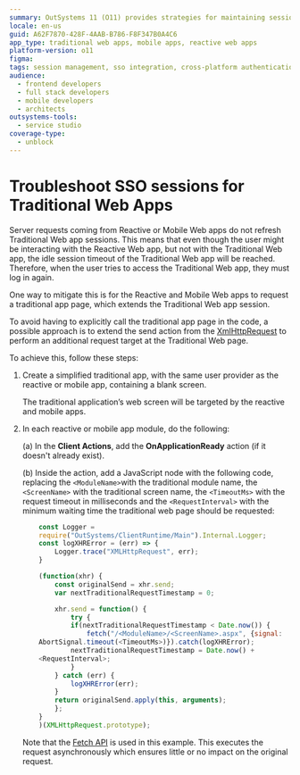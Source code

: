 ```yaml
---
summary: OutSystems 11 (O11) provides strategies for maintaining session continuity in Traditional Web Apps when interacting with Reactive or Mobile Web apps.
locale: en-us
guid: A62F7870-428F-4AAB-B786-F8F347B0A4C6
app_type: traditional web apps, mobile apps, reactive web apps
platform-version: o11
figma:
tags: session management, sso integration, cross-platform authentication, application security
audience:
  - frontend developers
  - full stack developers
  - mobile developers
  - architects
outsystems-tools:
  - service studio
coverage-type:
  - unblock
---
```


# Troubleshoot SSO sessions for Traditional Web Apps

Server requests coming from Reactive or Mobile Web apps do not refresh Traditional Web app sessions. This means that even though the user might be interacting with the Reactive Web app, but not with the Traditional Web app, the idle session timeout of the Traditional Web app will be reached. Therefore, when the user tries to access the Traditional Web app, they must log in again.

One way to mitigate this is for the Reactive and Mobile Web apps to request a traditional app page, which extends the Traditional Web app session.

To avoid having to explicitly call the traditional app page in the code, a possible approach is to extend the send action from the [XmlHttpRequest](https://developer.mozilla.org/en-US/docs/Web/API/XMLHttpRequest) to perform an additional request target at the Traditional Web page.

To achieve this, follow these steps:

1. Create a simplified traditional app, with the same user provider as the reactive or mobile app, containing a blank screen.

    The traditional application’s web screen will be targeted by the reactive and mobile apps.

1. In each reactive or mobile app module, do the following:

    (a) In the **Client Actions**, add the **OnApplicationReady** action (if it doesn't already exist).

    (b) Inside the action, add a JavaScript node with the following code, replacing the ``<ModuleName>``with the traditional module name, the ``<ScreenName>`` with the traditional screen name, the ``<TimeoutMs>`` with the request timeout in milliseconds and the ``<RequestInterval>`` with the minimum waiting time the traditional web page should be requested:

    ```javascript
        const Logger = 
        require("OutSystems/ClientRuntime/Main").Internal.Logger;
        const logXHRError = (err) => {
            Logger.trace("XMLHttpRequest", err);
        }

        (function(xhr) {
            const originalSend = xhr.send;
            var nextTraditionalRequestTimestamp = 0;

            xhr.send = function() {
                try {
                if(nextTraditionalRequestTimestamp < Date.now()) {
                    fetch("/<ModuleName>/<ScreenName>.aspx", {signal: 
        AbortSignal.timeout(<TimeoutMs>)}).catch(logXHRError);
                nextTraditionalRequestTimestamp = Date.now() + 
        <RequestInterval>;
                }
            } catch (err) {
                logXHRError(err);
            }
            return originalSend.apply(this, arguments);
            };
        }
        )(XMLHttpRequest.prototype);
    ```

    Note that the [Fetch API](https://developer.mozilla.org/en-US/docs/Web/API/Fetch_API) is used in this example. This executes the request asynchronously which ensures little or no impact on the original request.
